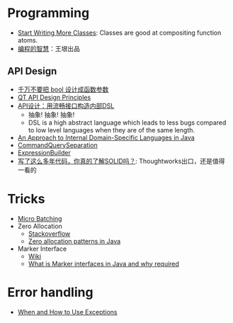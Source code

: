 # Programming
+ [Start Writing More Classes](http://lucumr.pocoo.org/2013/2/13/moar-classes/): Classes are good at compositing function atoms.
+ [编程的智慧](http://www.yinwang.org/blog-cn/2015/11/21/programming-philosophy)：王垠出品

## API Design
+ [千万不要把 bool 设计成函数参数](http://coolshell.cn/articles/5444.html)
+ [QT API Design Principles](http://wiki.qt.io/API-Design-Principles)
+ [API设计：用流畅接口构造内部DSL](http://coolshell.cn/articles/5709.html)
    + 抽象! 抽象! 抽象!
    + DSL is a high abstract language which leads to less bugs compared to low level languages when they are of the same length.
+ [An Approach to Internal Domain-Specific Languages in Java](http://www.infoq.com/articles/internal-dsls-java)
+ [CommandQuerySeparation](http://martinfowler.com/bliki/CommandQuerySeparation.html)
+ [ExpressionBuilder](http://martinfowler.com/bliki/ExpressionBuilder.html)
+ [写了这么多年代码，你真的了解SOLID吗？](https://insights.thoughtworks.cn/do-you-really-know-solid/): Thoughtworks出口，还是值得一看的

# Tricks
+ [Micro Batching](http://tutorials.jenkov.com/java-performance/micro-batching.html)
+ Zero Allocation
    + [Stackoverflow](http://stackoverflow.com/questions/33656936/java-zero-allocation)
    + [Zero allocation patterns in Java](https://elecodev.wordpress.com/2015/07/07/zero-allocation-patterns/)
+ Marker Interface
    + [Wiki](https://en.wikipedia.org/wiki/Marker_interface_pattern)
    + [What is Marker interfaces in Java and why required](https://javarevisited.blogspot.com/2012/01/what-is-marker-interfaces-in-java-and.html)
    
# Error handling
+ [When and How to Use Exceptions](http://www.drdobbs.com/when-and-how-to-use-exceptions/184401836)
